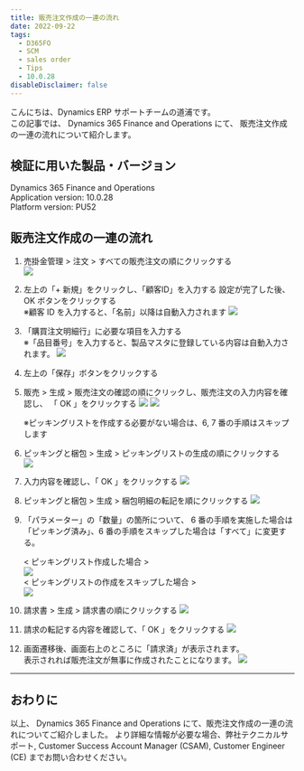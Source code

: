 ```yaml
---
title: 販売注文作成の一連の流れ
date: 2022-09-22
tags:
  - D365FO
  - SCM
  - sales order
  - Tips
  - 10.0.28
disableDisclaimer: false
---
```



こんにちは、Dynamics ERP サポートチームの道浦です。  
この記事では、 Dynamics 365 Finance and Operations にて、 販売注文作成の一連の流れについて紹介します。


<!-- more -->
## 検証に用いた製品・バージョン
Dynamics 365 Finance and Operations      
Application version: 10.0.28    
Platform version: PU52  


## 販売注文作成の一連の流れ

1. 売掛金管理 > 注文 > すべての販売注文の順にクリックする  
    ![](./how-to-create-sales-order/step1.png)

2. 左上の「+ 新規」をクリックし、「顧客ID」を入力する
    設定が完了した後、OK ボタンをクリックする  
    ※顧客 ID を入力すると、「名前」以降は自動入力されます
    ![](./how-to-create-sales-order/step2.png)


3. 「購買注文明細行」に必要な項目を入力する  
    ※「品目番号」を入力すると、製品マスタに登録している内容は自動入力されます。
    ![](./how-to-create-sales-order/step3.png)


4. 左上の「保存」ボタンをクリックする  


5. 販売 > 生成 > 販売注文の確認の順にクリックし、販売注文の入力内容を確認し、 「 OK 」をクリックする
    ![](./how-to-create-sales-order/step5.png) 
    ![](./how-to-create-sales-order/step5-1.png) 

    ※ピッキングリストを作成する必要がない場合は、6, 7 番の手順はスキップします
6. ピッキングと梱包 > 生成 > ピッキングリストの生成の順にクリックする  
    ![](./how-to-create-sales-order/step6.png) 

7. 入力内容を確認し、「 OK 」をクリックする
    ![](./how-to-create-sales-order/step7.png) 


8. ピッキングと梱包 > 生成 > 梱包明細の転記を順にクリックする
    ![](./how-to-create-sales-order/step8.png) 

9. 「パラメーター」の「数量」の箇所について、 6 番の手順を実施した場合は「ピッキング済み」、6 番の手順をスキップした場合は「すべて」に変更する。  

    < ピッキングリスト作成した場合 >  
    ![](./how-to-create-sales-order/step9-1.png)   
    < ピッキングリストの作成をスキップした場合 >  
    ![](./how-to-create-sales-order/step9-2.png) 

10. 請求書 > 生成 > 請求書の順にクリックする
    ![](./how-to-create-sales-order/step10.png)

11. 請求の転記する内容を確認して、「 OK 」をクリックする
    ![](./how-to-create-sales-order/step11.png)

12. 画面遷移後、画面右上のところに「請求済」が表示されます。  
    表示されれば販売注文が無事に作成されたことになります。
     ![](./how-to-create-sales-order/step12.png)   

---
## おわりに  

以上、 Dynamics 365 Finance and Operations にて、販売注文作成の一連の流れについてご紹介しました。
より詳細な情報が必要な場合、弊社テクニカルサポート, Customer Success Account Manager (CSAM), Customer Engineer (CE) までお問い合わせください。
